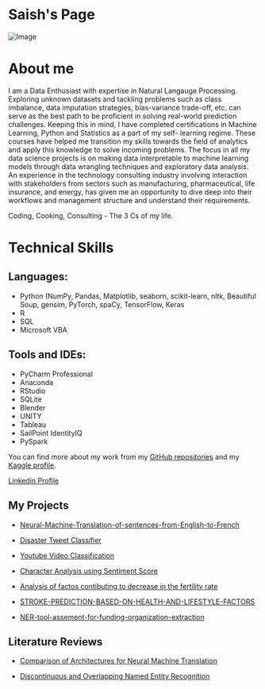 # Saish's Page

![Image]("/saishdesai23.github.io/docs/assets/pp.jpeg")


# About me
I am a Data Enthusiast with expertise in Natural Langauge Processing. Exploring unknown datasets and tackling problems such as class imbalance, data imputation strategies, bias-variance trade-off, etc. can serve as the best path to be proficient in solving real-world prediction challenges. Keeping this in mind, I have completed certifications in Machine Learning, Python and Statistics as a part of my self- learning regime. These courses have helped me transition my skills towards the field of analytics and apply this knowledge to solve incoming problems. The focus in all my data science projects is on making data interpretable to machine learning models through data wrangling techniques and exploratory data analysis. An experience in the technology consulting industry involving interaction with stakeholders from sectors such as manufacturing, pharmaceutical, life insurance, and energy, has given me an opportunity to dive deep into their workflows and management structure and understand their requirements. 



Coding, Cooking, Consulting - The 3 Cs of my life.


# Technical Skills

## Languages: 

- Python (NumPy, Pandas, Matplotlib, seaborn, scikit-learn, nltk, Beautiful Soup, gensim, PyTorch, spaCy, TensorFlow, Keras
- R
- SQL
- Microsoft VBA

## Tools and IDEs:

- PyCharm Professional
- Anaconda
- RStudio
- SQLite
- Blender
- UNITY
- Tableau
- SailPoint IdentityIQ
- PySpark


You can find more about my work from my [GitHub repositories](https://github.com/saishdesai23?tab=repositories) and my [Kaggle profile](https://www.kaggle.com/saishdesai23).

[Linkedin Profile](https://www.linkedin.com/in/saish-desai/)


## My Projects
- [Neural-Machine-Translation-of-sentences-from-English-to-French](https://github.com/saishdesai23/Neural-Machine-Translation-of-sentences-from-English-to-French)

- [Disaster Tweet Classifier](https://github.com/saishdesai23/Prediction-of-Disaster-tweets-using-Natural-Language-Processing)

- [Youtube Video Classification](https://github.com/saishdesai23/Youtube-Video-Classification)

- [Character Analysis using Sentiment Score](https://github.com/saishdesai23/Character-analysis-using-sentiment-score-of-characters-in-Hamlet-A-play-by-Shakespeare-)

- [Analysis of factos contibuting to decrease in the fertility rate](https://github.com/saishdesai23/Analysis-of-factors-that-may-be-contributing-to-the-decrease-of-global-fertility-rates)

- [STROKE-PREDICTION-BASED-ON-HEALTH-AND-LIFESTYLE-FACTORS](https://github.com/saishdesai23/STROKE-PREDICTION-BASED-ON-HEALTH-AND-LIFESTYLE-FACTORS)

- [NER-tool-assement-for-funding-organization-extraction](https://github.com/infoqualitylab/NER-tool-assement-for-funding-organization-extraction)

## Literature Reviews

- [Comparison of Architectures for Neural Machine Translation](https://github.com/saishdesai23/saishdesai23.github.io/blob/main/Literature%20Review%20Final%20Report-sbdesai2.pdf)

- [Discontinuous and Overlapping Named Entity Recognition](https://github.com/saishdesai23/saishdesai23.github.io/blob/main/CS447_Literature_Review.pdf)


